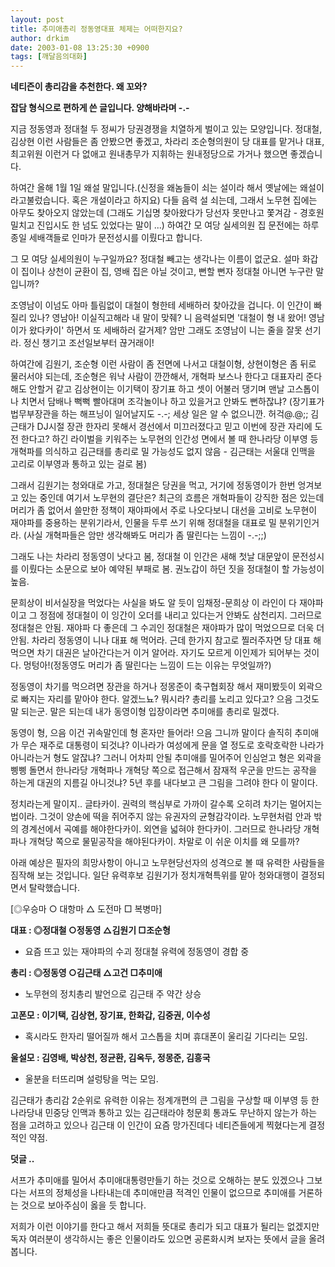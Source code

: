 ```yaml
---
layout: post
title: 추미애총리 정동영대표 체제는 어떠한지요?
author: drkim
date: 2003-01-08 13:25:30 +0900
tags: [깨달음의대화]
---
```

**네티즌이 총리감을 추천한다. 왜 꼬와?**

**잡담 형식으로 편하게 쓴 글입니다. 양해바라며 -.-**

지금 정동영과 정대철 두 정씨가 당권경쟁을 치열하게 벌이고 있는 모양입니다. 정대철, 김상현 이런 사람들은 좀 안봤으면 좋겠고, 차라리 조순형의원이 당 대표를 맡거나 대표, 최고위원 이런거 다 없애고 원내총무가 지휘하는 원내정당으로 가거나 했으면 좋겠습니다. 

하여간 올해 1월 1일 왜설 말입니다.(신정을 왜놈들이 쇠는 설이라 해서 옛날에는 왜설이라고불렀습니다. 혹은 개설이라고 하지요) 다들 음력 설 쇠는데, 그래서 노무현 집에는 아무도 찾아오지 않았는데 (그래도 기십명 찾아왔다가 당선자 못만나고 쫓겨감 - 경호원 밀치고 진입시도 한 넘도 있었다는 말이 ...) 하여간 모 여당 실세의원 집 문전에는 하루종일 세배객들로 인마가 문전성시를 이뤘다고 합니다.

그 모 여당 실세의원이 누구일까요? 정대철 빼고는 생각나는 이름이 없군요. 설마 화갑이 집이나 상천이 균환이 집, 영배 집은 아닐 것이고, 뻔할 뻔자 정대철 아니면 누구란 말입니까?

조영남이 이넘도 아마 틀림없이 대철이 형한테 세배하러 찾아갔을 겁니다. 이 인간이 빠질리 있나? 영남아! 이실직고해라 내 말이 맞줴? 니 음력설되면 '대철이 형 내 왔어! 영남이가 왔다카이' 하면서 또 세배하러 갈거제? 암만 그래도 조영남이 니는 줄을 잘못 선기라. 정신 챙기고 조선일보부터 끊거래이!

하여간에 김원기, 조순형 이런 사람이 좀 전면에 나서고 대철이형, 상현이형은 좀 뒤로 물러서야 되는데, 조순형은 워낙 사람이 깐깐해서, 개혁파 보스나 한다고 대표자리 준다해도 안할거 같고 김상현이는 이기택이 장기표 하고 셋이 어불러 댕기며 맨날 고스톱이나 치면서 담배나 뻑뻑 빨아대며 조각놀이나 하고 있을거고 안봐도 뻔하잖냐? (장기표가 법무부장관을 하는 해프닝이 일어날지도 -.-; 세상 일은 알 수 없으니깐. 허걱@.@;; 김근태가 DJ시절 장관 한자리 못해서 경선에서 미끄러졌다고 믿고 이번에 장관 자리에 도전 한다고? 하긴 라이벌을 키워주는 노무현의 인간성 면에서 볼 때 한나라당 이부영 등 개혁파를 의식하고 김근태를 총리로 밀 가능성도 없지 않음 - 김근태는 서울대 인맥을 고리로 이부영과 통하고 있는 걸로 봄)

그래서 김원기는 청와대로 가고, 정대철은 당권을 먹고, 거기에 정동영이가 한번 엉겨보고 있는 중인데 여기서 노무현의 결단은? 최근의 흐름은 개혁파들이 강직한 점은 있는데 머리가 좀 없어서 쓸만한 정책이 재야파에서 주로 나오다보니 대선을 고비로 노무현이 재야파를 중용하는 분위기라서, 인물을 두루 쓰기 위해 정대철을 대표로 밀 분위기인거라. (사실 개혁파들은 암만 생각해봐도 머리가 좀 딸린다는 느낌이 -.-;;)

그래도 나는 차라리 정동영이 낫다고 봄, 정대철 이 인간은 새해 첫날 대문앞이 문전성시를 이뤘다는 소문으로 보아 예약된 부패로 봄. 권노갑이 하던 짓을 정대철이 할 가능성이 높음. 

문희상이 비서실장을 먹었다는 사실을 봐도 알 듯이 임채정-문희상 이 라인이 다 재야파이고 그 정점에 정대철이 이 잉간이 오더를 내리고 있다는거 안봐도 삼천리지. 그러므로 정대철은 안됨. 재야파 다 좋은데 그 수괴인 정대철은 재야파가 많이 먹었으므로 더욱 더 안됨. 차라리 정동영이 니나 대표 해 먹어라. 근데 한가지 참고로 찔러주자면 당 대표 해먹으면 차기 대권은 날아간다는거 이거 알어라. 자기도 모르게 이인제가 되어부는 것이다. 멍텅아!(정동영도 머리가 좀 딸린다는 느낌이 드는 이유는 무엇일까?)

정동영이 차기를 먹으려면 장관을 하거나 정몽준이 축구협회장 해서 재미봤듯이 외곽으로 빠지는 자리를 맡아야 한다. 알겠느뇨? 뭐시라? 총리를 노리고 있다고? 으음 그것도 말 되는군. 말은 되는데 내가 동영이형 입장이라면 추미애를 총리로 밀겠다. 

동영이 형, 으음 이건 귀속말인데 형 혼자만 들어라! 으음 그니까 말이다 솔직히 추미애가 무슨 재주로 대통령이 되것냐? 이나라가 여성에게 문을 열 정도로 호락호락한 나라가 아니라는거 형도 알잖냐? 그러니 어차피 안될 추미애를 밀어주어 인심얻고 형은 외곽을 삥삥 돌면서 한나라당 개혁파나 개혁당 쪽으로 접근해서 잠재적 우군을 만드는 공작을 하는게 대권의 지름길 아니것냐? 5년 후를 내다보고 큰 그림을 그려야 한다 이 말이다. 

정치라는게 말이지.. 글타카이. 권력의 핵심부로 가까이 갈수록 오히려 차기는 멀어지는 법이라. 그것이 양손에 떡을 쥐어주지 않는 유권자의 균형감각이라. 노무현처럼 안과 밖의 경계선에서 곡예를 해야한다카이. 외연을 넓혀야 한다카이. 그러므로 한나라당 개혁파나 개혁당 쪽으로 물밑공작을 해야된다카이. 차말로 이 쉬운 이치를 왜 모를까?

아래 예상은 필자의 희망사항이 아니고 노무현당선자의 성격으로 볼 때 유력한 사람들을 짐작해 보는 것입니다. 일단 유력후보 김원기가 정치개혁특위를 맡아 청와대행이 결정되면서 탈락했습니다. 

[◎우승마 ○ 대항마 △ 도전마 □ 복병마]

**대표 : ◎정대철 ○정동영 △김원기 □조순형** 
  
- 요즘 뜨고 있는 재야파의 수괴 정대철 유력에 정동영이 경합 중

**총리 : ◎정동영 ○김근태 △고건 □추미애** 
  
- 노무현의 정치총리 발언으로 김근태 주 약간 상승

**고폰모 : 이기택, 김상현, 장기표, 한화갑, 김중권, 이수성** 
  
- 혹시라도 한자리 떨어질까 해서 고스톱을 치며 휴대폰이 울리길 기다리는 모임.

**울설모 : 김영배, 박상천, 정균환, 김옥두, 정몽준, 김흥국** 
  
- 울분을 터뜨리며 설렁탕을 먹는 모임.

김근태가 총리감 2순위로 유력한 이유는 정계개편의 큰 그림을 구상할 때 이부영 등 한나라당내 민중당 인맥과 통하고 있는 김근태라야 청문회 통과도 무난하지 않는가 하는 점을 고려하고 있으나 김근태 이 인간이 요즘 망가진데다 네티즌들에게 찍혔다는게 결정적인 약점.

**덧글 ..**
  
서프가 추미애를 밀어서 추미애대통령만들기 하는 것으로 오해하는 분도 있겠으나 그보다는 서프의 정체성을 나타내는데 추미애만큼 적격인 인물이 없으므로 추미애를 거론하는 것으로 보아주심이 옳을 듯 합니다. 

저희가 이런 이야기를 한다고 해서 저희들 뜻대로 총리가 되고 대표가 될리는 없겠지만 독자 여러분이 생각하시는 좋은 인물이라도 있으면 공론화시켜 보자는 뜻에서 글을 올려 봅니다.